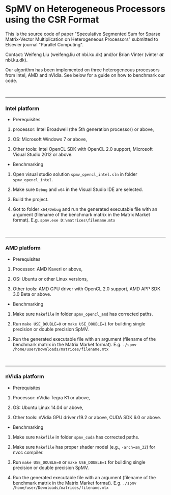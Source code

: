 # SpMV on Heterogeneous Processors using the CSR Format

This is the source code of paper "Speculative Segmented Sum for Sparse Matrix-Vector Multiplication on Heterogeneous Processors" submitted to Elsevier journal "Parallel Computing".

Contact: Weifeng Liu (weifeng.liu _at_ nbi.ku.dk) and/or Brian Vinter (vinter _at_ nbi.ku.dk).

Our algorithm has been implemented on three heterogeneous processors from Intel, AMD and nVidia. See below for a guide on how to benchmark our code.

<br><hr>
<h3>Intel platform</h3>

- Prerequisites

1. processor: Intel Broadwell (the 5th generation processor) or above, 

2. OS: Microsoft Windows 7 or above, 

3. Other tools: Intel OpenCL SDK with OpenCL 2.0 support, Microsoft Visual Studio 2012 or above.

- Benchmarking

1. Open visual studio solution ``spmv_opencl_intel.sln`` in folder ``spmv_opencl_intel``. 

2. Make sure `Debug` and `x64` in the Visual Studio IDE are selected.

3. Build the project.

4. Got to folder ``x64/Debug`` and run the generated executable file with an argument (filename of the benchmark matrix in the Matrix Market format). E.g. ``spmv.exe D:\matrices\filename.mtx``

<br><hr>
<h3>AMD platform</h3>

- Prerequisites

1. Processor: AMD Kaveri or above, 

2. OS: Ubuntu or other Linux versions, 

3. Other tools: AMD GPU driver with OpenCL 2.0 support, AMD APP SDK 3.0 Beta or above.

- Benchmarking

1. Make sure ``Makefile`` in folder ``spmv_opencl_amd`` has corrected paths. 

2. Run ``make USE_DOUBLE=0`` or ``make USE_DOUBLE=1`` for building single precision or double precision SpMV.

3. Run the generated executable file with an argument (filename of the benchmark matrix in the Matrix Market format). E.g. ``./spmv /home/user/Downloads/matrices/filename.mtx``
 
<br><hr>
<h3>nVidia platform</h3>

- Prerequisites

1. Processor: nVidia Tegra K1 or above, 

2. OS: Ubuntu Linux 14.04 or above, 

3. Other tools: nVidia GPU driver r19.2 or above, CUDA SDK 6.0 or above.

- Benchmarking

1. Make sure ``Makefile`` in folder ``spmv_cuda`` has corrected paths. 

2. Make sure ``Makefile`` has proper shader model (e.g., ``-arch=sm_32``) for nvcc compiler.

3. Run ``make USE_DOUBLE=0`` or ``make USE_DOUBLE=1`` for building single precision or double precision SpMV.

4. Run the generated executable file with an argument (filename of the benchmark matrix in the Matrix Market format). E.g. ``./spmv /home/user/Downloads/matrices/filename.mtx``
